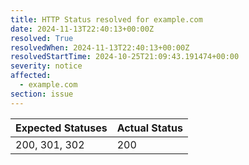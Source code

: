 ```yaml
---
title: HTTP Status resolved for example.com
date: 2024-11-13T22:40:13+00:00Z
resolved: True
resolvedWhen: 2024-11-13T22:40:13+00:00Z
resolvedStartTime: 2024-10-25T21:09:43.191474+00:00
severity: notice
affected:
  - example.com
section: issue
---
```


| Expected Statuses | Actual Status  |
|-------------------|----------------|
| 200, 301, 302 | 200 |
